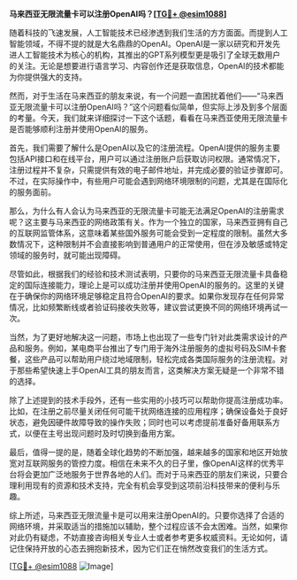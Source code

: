 **马来西亚无限流量卡可以注册OpenAI吗？[[TG💪+ @esim1088](https://t.me/s/esim1088)]**

随着科技的飞速发展，人工智能技术已经渗透到我们生活的方方面面。而提到人工智能领域，不得不提的就是大名鼎鼎的OpenAI。OpenAI是一家以研究和开发先进人工智能技术为核心的机构，其推出的GPT系列模型更是吸引了全球无数用户的关注。无论是想要进行语言学习、内容创作还是获取信息，OpenAI的技术都能为你提供强大的支持。

然而，对于生活在马来西亚的朋友来说，有一个问题一直困扰着他们——“马来西亚无限流量卡可以注册OpenAI吗？”这个问题看似简单，但实际上涉及到多个层面的考量。今天，我们就来详细探讨一下这个话题，看看在马来西亚使用无限流量卡是否能够顺利注册并使用OpenAI的服务。

首先，我们需要了解什么是OpenAI以及它的注册流程。OpenAI提供的服务主要包括API接口和在线平台，用户可以通过注册账户后获取访问权限。通常情况下，注册过程并不复杂，只需提供有效的电子邮件地址，并完成必要的验证步骤即可。不过，在实际操作中，有些用户可能会遇到网络环境限制的问题，尤其是在国际化的服务面前。

那么，为什么有人会认为马来西亚的无限流量卡可能无法满足OpenAI的注册需求呢？这主要与马来西亚的网络政策有关。作为一个独立的国家，马来西亚拥有自己的互联网监管体系，这意味着某些国外服务可能会受到一定程度的限制。虽然大多数情况下，这种限制并不会直接影响到普通用户的正常使用，但在涉及敏感或特定领域的服务时，就可能出现障碍。

尽管如此，根据我们的经验和技术测试表明，只要你的马来西亚无限流量卡具备稳定的国际连接能力，理论上是可以成功注册并使用OpenAI的服务的。这里的关键在于确保你的网络环境足够稳定且符合OpenAI的要求。如果你发现存在任何异常情况，比如频繁断线或者验证码接收失败等，建议尝试更换不同的网络环境再试一次。

当然，为了更好地解决这一问题，市场上也出现了一些专门针对此类需求设计的产品和服务。例如，某电商平台推出了专门用于海外注册服务的虚拟号码及SIM卡套餐，这些产品可以帮助用户绕过地域限制，轻松完成各类国际服务的注册流程。对于那些希望快速上手OpenAI工具的朋友而言，这类解决方案无疑是一个非常不错的选择。

除了上述提到的技术手段外，还有一些实用的小技巧可以帮助你提高注册成功率。比如，在注册之前尽量关闭任何可能干扰网络连接的应用程序；确保设备处于良好状态，避免因硬件故障导致的操作失败；同时也可以考虑提前准备好备用联系方式，以便在主号出现问题时及时切换到备用方案。

最后，值得一提的是，随着全球化趋势的不断加强，越来越多的国家和地区开始放宽对互联网服务的管控力度。相信在未来不久的日子里，像OpenAI这样的优秀平台将会更加广泛地服务于世界各地的人们。而对于马来西亚的朋友们来说，只要合理利用现有的资源和技术支持，完全有机会享受到这项前沿科技带来的便利与乐趣。

综上所述，马来西亚无限流量卡是可以用来注册OpenAI的。只要你选择了合适的网络环境，并采取适当的措施加以辅助，整个过程应该不会太困难。当然，如果你对此仍有疑虑，不妨直接咨询相关专业人士或者参考更多权威资料。无论如何，请记住保持开放的心态去拥抱新技术，因为它们正在悄然改变我们的生活方式。

[[TG💪+ @esim1088](https://t.me/s/esim1088) ![Image](https://i.postimg.cc/4NQfJmqS/Snipaste-2025-05-13-00-14-12.png)]